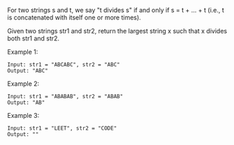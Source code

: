 For two strings s and t, we say "t divides s" if and only if s = t + ... + t (i.e., t is concatenated with itself one or more times).

Given two strings str1 and str2, return the largest string x such that x divides both str1 and str2.

Example 1:
```text
Input: str1 = "ABCABC", str2 = "ABC"
Output: "ABC"
```
Example 2:
```text
Input: str1 = "ABABAB", str2 = "ABAB"
Output: "AB"
```
Example 3:
```text
Input: str1 = "LEET", str2 = "CODE"
Output: ""
```
